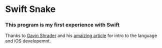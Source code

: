 # Swift Snake

### This program is my first experience with Swift

Thanks to [Gavin Shrader](https://medium.com/@gavin9) and his [amaizing article](https://medium.com/@gavin9/how-to-build-an-iphone-game-from-scratch-using-spritekit-no-coding-experience-required-bf486568075a) for intro to the language and iOS developemnt.
